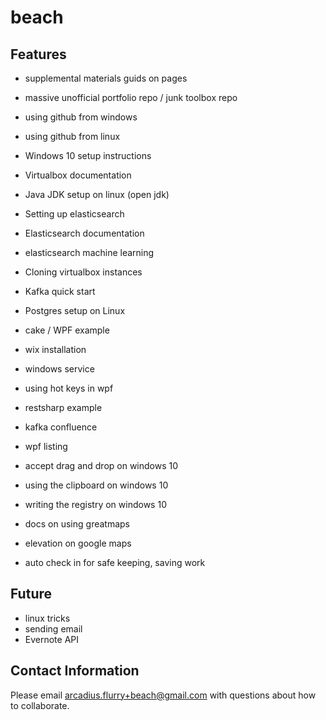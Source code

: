 # beach

## Features

- supplemental materials guids on pages

- massive unofficial portfolio repo / junk toolbox repo
- using github from windows
- using github from linux
- Windows 10 setup instructions
- Virtualbox documentation
- Java JDK setup on linux (open jdk)
- Setting up elasticsearch
- Elasticsearch documentation
- elasticsearch machine learning
- Cloning virtualbox instances
- Kafka quick start
- Postgres setup on Linux
- cake / WPF example
- wix installation
- windows service
- using hot keys in wpf
- restsharp example
- kafka confluence
- wpf listing
- accept drag and drop on windows 10
- using the clipboard on windows 10
- writing the registry on windows 10
- docs on using greatmaps
- elevation on google maps
- auto check in for safe keeping, saving work

## Future

- linux tricks
- sending email
- Evernote API

## Contact Information

Please email arcadius.flurry+beach@gmail.com with questions about how to collaborate.